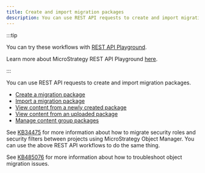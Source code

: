 ```yaml
---
title: Create and import migration packages
description: You can use REST API requests to create and import migration packages.
---
```


<Available since="2021 Update 2" />

:::tip

You can try these workflows with [REST API Playground](https://www.postman.com/microstrategysdk/workspace/microstrategy-rest-api/folder/16131298-e4a2caff-1aef-4724-be48-4635fff1133f?ctx=documentation).

Learn more about MicroStrategy REST API Playground [here](/docs/getting-started/playground.md).

:::

You can use REST API requests to create and import migration packages.

- [Create a migration package](create-a-migration-package.md)
- [Import a migration package](import-a-migration-package.md)
- [View content from a newly created package](view-newly-created-package.md)
- [View content from an uploaded package](view-uploaded-package.md)
- [Manage content group packages](manage-content-group-packages.md)

See [KB34475](https://community.microstrategy.com/s/article/KB34475-How-to-migrate-Security-Roles-and-Security-Filters?language=en_US) for more information about how to migrate security roles and security filters between projects using MicroStrategy Object Manager. You can use the above REST API workflows to do the same thing.

See [KB485076](https://community.microstrategy.com/s/article/Troubleshoot-object-migration-RESTful-API-issues) for more information about how to troubleshoot object migration issues.
